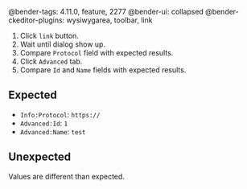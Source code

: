 @bender-tags: 4.11.0, feature, 2277
@bender-ui: collapsed
@bender-ckeditor-plugins: wysiwygarea, toolbar, link

1. Click `link` button.
1. Wait until dialog show up.
1. Compare `Protocol` field with expected results.
1. Click `Advanced` tab.
1. Compare `Id` and `Name` fields with expected results.

## Expected

* `Info:Protocol`: `https://`
* `Advanced:Id`: `1`
* `Advanced:Name`: `test`

## Unexpected

Values are different than expected.
